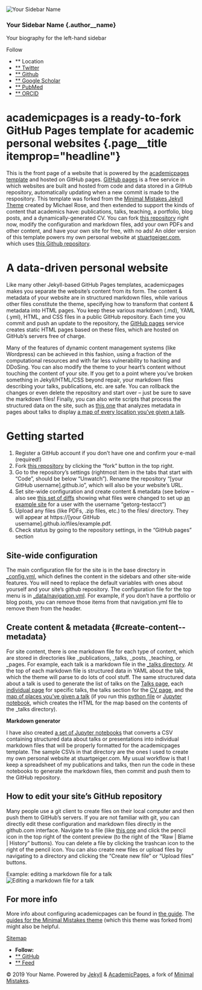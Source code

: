 ![Your Sidebar Name](https://academicpages.github.io/images/profile.png)

### Your Sidebar Name {.author__name}

Your biography for the left-hand sidebar

Follow

-   ** Location
-   [** Twitter](https://twitter.com/replacethistwitterhandle)
-   [** Github](https://github.com/academicpages)
-   [** Google Scholar](http://yourfullgooglescholarurl.com)
-   [** PubMed](https://www.ncbi.nlm.nih.gov/pubmed/?term=john+snow)
-   [** ORCID](http://orcid.org/yourorcidurl)

academicpages is a ready-to-fork GitHub Pages template for academic personal websites {.page__title itemprop="headline"}
=====================================================================================

This is the front page of a website that is powered by the
[academicpages
template](https://github.com/academicpages/academicpages.github.io) and
hosted on GitHub pages. [GitHub pages](https://pages.github.com) is a
free service in which websites are built and hosted from code and data
stored in a GitHub repository, automatically updating when a new commit
is made to the respository. This template was forked from the [Minimal
Mistakes Jekyll Theme](https://mmistakes.github.io/minimal-mistakes/)
created by Michael Rose, and then extended to support the kinds of
content that academics have: publications, talks, teaching, a portfolio,
blog posts, and a dynamically-generated CV. You can fork [this
repository](https://github.com/academicpages/academicpages.github.io)
right now, modify the configuration and markdown files, add your own
PDFs and other content, and have your own site for free, with no ads! An
older version of this template powers my own personal website at
[stuartgeiger.com](http://stuartgeiger.com), which uses [this Github
repository](https://github.com/staeiou/staeiou.github.io).

A data-driven personal website
==============================

Like many other Jekyll-based GitHub Pages templates, academicpages makes
you separate the website’s content from its form. The content & metadata
of your website are in structured markdown files, while various other
files constitute the theme, specifying how to transform that content &
metadata into HTML pages. You keep these various markdown (.md), YAML
(.yml), HTML, and CSS files in a public GitHub repository. Each time you
commit and push an update to the repository, the [GitHub
pages](https://pages.github.com/) service creates static HTML pages
based on these files, which are hosted on GitHub’s servers free of
charge.

Many of the features of dynamic content management systems (like
Wordpress) can be achieved in this fashion, using a fraction of the
computational resources and with far less vulnerability to hacking and
DDoSing. You can also modify the theme to your heart’s content without
touching the content of your site. If you get to a point where you’ve
broken something in Jekyll/HTML/CSS beyond repair, your markdown files
describing your talks, publications, etc. are safe. You can rollback the
changes or even delete the repository and start over – just be sure to
save the markdown files! Finally, you can also write scripts that
process the structured data on the site, such as [this
one](https://github.com/academicpages/academicpages.github.io/blob/master/talkmap.ipynb)
that analyzes metadata in pages about talks to display [a map of every
location you’ve given a
talk](https://academicpages.github.io/talkmap.html).

Getting started
===============

1.  Register a GitHub account if you don’t have one and confirm your
    e-mail (required!)
2.  Fork [this
    repository](https://github.com/academicpages/academicpages.github.io)
    by clicking the “fork” button in the top right.
3.  Go to the repository’s settings (rightmost item in the tabs that
    start with “Code”, should be below “Unwatch”). Rename the repository
    “[your GitHub username].github.io”, which will also be your
    website’s URL.
4.  Set site-wide configuration and create content & metadata (see below
    – also see [this set of diffs](http://archive.is/3TPas) showing what
    files were changed to set up [an example
    site](https://getorg-testacct.github.io) for a user with the
    username “getorg-testacct”)
5.  Upload any files (like PDFs, .zip files, etc.) to the files/
    directory. They will appear at https://[your GitHub
    username].github.io/files/example.pdf.
6.  Check status by going to the repository settings, in the “GitHub
    pages” section

Site-wide configuration
-----------------------

The main configuration file for the site is in the base directory in
[\_config.yml](https://github.com/academicpages/academicpages.github.io/blob/master/_config.yml),
which defines the content in the sidebars and other site-wide features.
You will need to replace the default variables with ones about yourself
and your site’s github repository. The configuration file for the top
menu is in
[\_data/navigation.yml](https://github.com/academicpages/academicpages.github.io/blob/master/_data/navigation.yml).
For example, if you don’t have a portfolio or blog posts, you can remove
those items from that navigation.yml file to remove them from the
header.

Create content & metadata {#create-content--metadata}
-------------------------

For site content, there is one markdown file for each type of content,
which are stored in directories like \_publications, \_talks, \_posts,
\_teaching, or \_pages. For example, each talk is a markdown file in the
[\_talks
directory](https://github.com/academicpages/academicpages.github.io/tree/master/_talks).
At the top of each markdown file is structured data in YAML about the
talk, which the theme will parse to do lots of cool stuff. The same
structured data about a talk is used to generate the list of talks on
the [Talks page](https://academicpages.github.io/talks), each
[individual
page](https://academicpages.github.io/talks/2012-03-01-talk-1) for
specific talks, the talks section for the [CV
page](https://academicpages.github.io/cv), and the [map of places you’ve
given a talk](https://academicpages.github.io/talkmap.html) (if you run
this [python
file](https://github.com/academicpages/academicpages.github.io/blob/master/talkmap.py)
or [Jupyter
notebook](https://github.com/academicpages/academicpages.github.io/blob/master/talkmap.ipynb),
which creates the HTML for the map based on the contents of the \_talks
directory).

**Markdown generator**

I have also created [a set of Jupyter
notebooks](https://github.com/academicpages/academicpages.github.io/tree/master/markdown_generator)
that converts a CSV containing structured data about talks or
presentations into individual markdown files that will be properly
formatted for the academicpages template. The sample CSVs in that
directory are the ones I used to create my own personal website at
stuartgeiger.com. My usual workflow is that I keep a spreadsheet of my
publications and talks, then run the code in these notebooks to generate
the markdown files, then commit and push them to the GitHub repository.

How to edit your site’s GitHub repository
-----------------------------------------

Many people use a git client to create files on their local computer and
then push them to GitHub’s servers. If you are not familiar with git,
you can directly edit these configuration and markdown files directly in
the github.com interface. Navigate to a file (like [this
one](https://github.com/academicpages/academicpages.github.io/blob/master/_talks/2012-03-01-talk-1.md)
and click the pencil icon in the top right of the content preview (to
the right of the “Raw | Blame | History” buttons). You can delete a file
by clicking the trashcan icon to the right of the pencil icon. You can
also create new files or upload files by navigating to a directory and
clicking the “Create new file” or “Upload files” buttons.

Example: editing a markdown file for a talk ![Editing a markdown file
for a talk](/images/editing-talk.png)

For more info
-------------

More info about configuring academicpages can be found in [the
guide](https://academicpages.github.io/markdown/). The [guides for the
Minimal Mistakes
theme](https://mmistakes.github.io/minimal-mistakes/docs/configuration/)
(which this theme was forked from) might also be helpful.

[Sitemap](/sitemap/)

-   **Follow:**
-   [** GitHub](http://github.com/academicpages)
-   [** Feed](https://academicpages.github.io/feed.xml)

© 2019 Your Name. Powered by [Jekyll](http://jekyllrb.com) &
[AcademicPages](https://github.com/academicpages/academicpages.github.io),
a fork of [Minimal
Mistakes](https://mademistakes.com/work/minimal-mistakes-jekyll-theme/).
